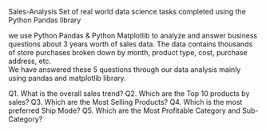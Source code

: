 Sales-Analysis
Set of real world data science tasks completed using the Python Pandas library
  
we use Python Pandas & Python Matplotlib to analyze and answer business questions about 3 years worth of sales data. The data contains thousands of store purchases broken down by month, product type, cost, purchase address, etc.  
We have answered these 5 questions through our data analysis mainly using pandas and matplotlib library.

Q1. What is the overall sales trend?
Q2. Which are the Top 10 products by sales?
Q3. Which are the Most Selling Products?
Q4. Which is the most preferred Ship Mode?
Q5. Which are the Most Profitable Category and Sub-Category?  
